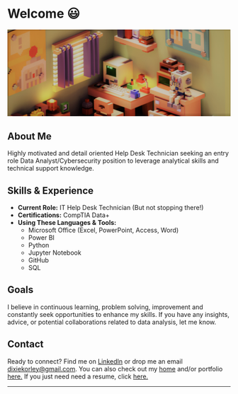 # Welcome 😃
![voxel graphic with computer](./banner.png "Title")
## About Me 
Highly motivated and detail oriented Help Desk Technician seeking an entry role Data Analyst/Cybersecurity position to leverage analytical skills and technical support knowledge. 

## Skills & Experience
- **Current Role:** IT Help Desk Technician (But not stopping there!)
- **Certifications:** CompTIA Data+
- **Using These Languages & Tools:**
  - Microsoft Office (Excel, PowerPoint, Access, Word)
  - Power BI
  - Python
  - Jupyter Notebook 
  - GitHub 
  - SQL 
<!--
## Hobbies
- **Drawing Comics**✒️
- **Writing Stories**📓
- **Cooking**📓
-->

## Goals
I believe in continuous learning, problem solving, improvement and constantly seek opportunities to enhance my skills. If you have any insights, advice, or potential collaborations related to data analysis, let me know. 

## Contact
Ready to connect? Find me on [LinkedIn](https://www.linkedin.com/in/dixie-korley/) or drop me an email [dixiekorley@gmail.com](mailto:dixiekorley@gmail.com). You can also check out my [home](https://dixiekorley.com/) and/or portfolio [here.](https://www.datascienceportfol.io/dixiekorley) If you just need need a resume, click [here.](./resume_dixie_korley_2025.pdf)

---
